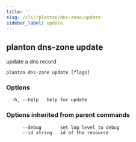 ```yaml
---
title: ''
slug: /cli//planton/dns-zone/update
sidebar_label: update
---
```

## planton dns-zone update

update a dns record

```
planton dns-zone update [flags]
```

### Options

```
  -h, --help   help for update
```

### Options inherited from parent commands

```
      --debug       set log level to debug
      --id string   id of the resource
```

